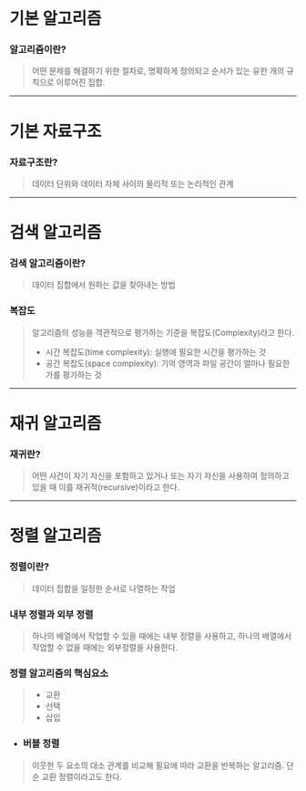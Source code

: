 # 기본 알고리즘
### 알고리즘이란?
> 어떤 문제를 해결하기 위한 절차로, 명확하게 정의되고 순서가 있는 유한 개의 규칙으로 이루어진 집합.
***
# 기본 자료구조
### 자료구조란?
> 데이터 단위와 데이터 자체 사이의 물리적 또는 논리적인 관계
***
# 검색 알고리즘
### 검색 알고리즘이란?
> 데이터 집합에서 원하는 값을 찾아내는 방법
### 복잡도
> 알고리즘의 성능을 객관적으로 평가하는 기준을 복잡도(Complexity)라고 한다.
>   * 시간 복잡도(time complexity): 실행에 필요한 시간을 평가하는 것
>   * 공간 복잡도(space complexity): 기억 영역과 파일 공간이 얼마나 필요한가를 평가하는 것
***
# 재귀 알고리즘
### 재귀란?
> 어떤 사건이 자기 자신을 포함하고 있거나 또는 자기 자신을 사용하여 정의하고 있을 때 이를 재귀적(recursive)이라고 한다.
***
# 정렬 알고리즘
### 정렬이란?
> 데이터 집합을 일정한 순서로 나열하는 작업
### 내부 정렬과 외부 정렬
> 하나의 배열에서 작업할 수 있을 때에는 내부 정렬을 사용하고, 하나의 배열에서 작업할 수 없을 때에는 외부정렬을 사용한다.
### 정렬 알고리즘의 핵심요소
> * 교환
> * 선택
> * 삽입
* ### 버블 정렬
> 이웃한 두 요소의 대소 관계를 비교해 필요에 따라 교환을 반복하는 알고리즘. 단순 교환 정렬이라고도 한다.